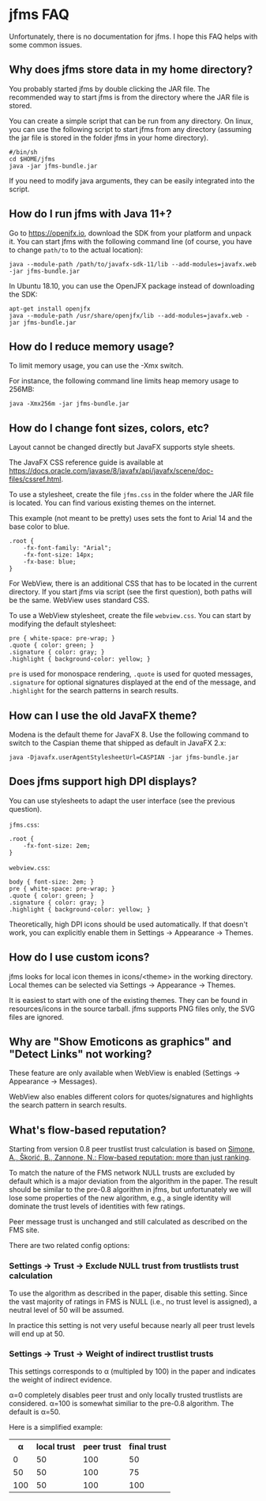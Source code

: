 jfms FAQ
========

Unfortunately, there is no documentation for jfms. I hope this FAQ helps
with some common issues.

## Why does jfms store data in my home directory?

You probably started jfms by double clicking the JAR file.  The
recommended way to start jfms is from the directory where the JAR file
is stored.

You can create a simple script that can be run from any directory. On
linux, you can use the following script to start jfms from any directory
(assuming the jar file is stored in the folder jfms in your home
directory).

	#/bin/sh
	cd $HOME/jfms
	java -jar jfms-bundle.jar

If you need to modify java arguments, they can be easily integrated into the script.

## How do I run jfms with Java 11+?

Go to <https://openjfx.io>, download the SDK from your platform and
unpack it.  You can start jfms with the following command line (of
course, you have to change `path/to` to the actual location):

	java --module-path /path/to/javafx-sdk-11/lib --add-modules=javafx.web -jar jfms-bundle.jar

In Ubuntu 18.10, you can use the OpenJFX package instead of downloading the SDK:

	apt-get install openjfx
	java --module-path /usr/share/openjfx/lib --add-modules=javafx.web -jar jfms-bundle.jar

## How do I reduce memory usage?

To limit memory usage, you can use the -Xmx switch.

For instance, the following command line limits heap memory usage to 256MB:

	java -Xmx256m -jar jfms-bundle.jar


## How do I change font sizes, colors, etc?

Layout cannot be changed directly but JavaFX supports style sheets.

The JavaFX CSS reference guide is available at
<https://docs.oracle.com/javase/8/javafx/api/javafx/scene/doc-files/cssref.html>.

To use a stylesheet, create the file `jfms.css` in the folder where the
JAR file is located. You can find various existing themes on the
internet.

This example (not meant to be pretty) uses sets the font to Arial 14 and
the base color to blue.

	.root {
		-fx-font-family: "Arial";
		-fx-font-size: 14px;
		-fx-base: blue;
	}


For WebView, there is an additional CSS that has to be located in the
current directory.  If you start jfms via script (see the first
question), both paths will be the same. WebView uses standard CSS.

To use a WebView stylesheet, create the file `webview.css`. You can
start by modifying the default stylesheet:

	pre { white-space: pre-wrap; }
	.quote { color: green; }
	.signature { color: gray; }
	.highlight { background-color: yellow; }

`pre` is used for monospace rendering, `.quote` is used for quoted
messages, `.signature` for optional signatures displayed at the end of
the message, and `.highlight` for the search patterns in search results.

## How can I use the old JavaFX theme?

Modena is the default theme for JavaFX 8. Use the following command to switch
to the Caspian theme that shipped as default in JavaFX 2.x:

	java -Djavafx.userAgentStylesheetUrl=CASPIAN -jar jfms-bundle.jar

## Does jfms support high DPI displays?

You can use stylesheets to adapt the user interface (see the previous
question).

`jfms.css`:

	.root {
		-fx-font-size: 2em;
	}

`webview.css`:

	body { font-size: 2em; }
	pre { white-space: pre-wrap; }
	.quote { color: green; }
	.signature { color: gray; }
	.highlight { background-color: yellow; }

Theoretically, high DPI icons should be used automatically. If that
doesn't work, you can explicitly enable them in Settings &#8594;
Appearance &#8594; Themes.

## How do I use custom icons?

jfms looks for local icon themes in icons/&lt;theme> in the working
directory. Local themes can be selected via Settings &#8594; Appearance
&#8594; Themes.

It is easiest to start with one of the existing themes. They can be
found in resources/icons in the source tarball. jfms supports PNG files only, the SVG files are ignored.

## Why are "Show Emoticons as graphics" and "Detect Links" not working?

These feature are only available when WebView is enabled (Settings &#8594; Appearance &#8594; Messages).

WebView also enables different colors for quotes/signatures and
highlights the search pattern in search results.

## What's flow-based reputation?

Starting from version 0.8 peer trustlist trust calculation is based on
[Simone, A., Škorić, B., Zannone, N.: Flow-based reputation: more than
just ranking](/CHK@FjQePmwrDf77wsrbWVbs7Q5jwDI3JqVYeyf6EkKfGWw,09FZhpjvaLk6G~8fOceym1F08scJ1Ca5IueAPnAUWPs,AAMC--8/simo-skor-zann-12-IJITDM.pdf).

To match the nature of the FMS network NULL trusts are excluded by default
which is a major deviation from the algorithm in the paper. The result should
be similar to the pre-0.8 algorithm in jfms, but unfortunately we will lose
some properties of the new algorithm, e.g., a single identity will dominate the
trust levels of identities with few ratings.

Peer message trust is unchanged and still calculated as described on the FMS
site.

There are two related config options:

### Settings &#8594; Trust &#8594; Exclude NULL trust from trustlists trust calculation

To use the algorithm as described in the paper, disable this setting. Since the
vast majority of ratings in FMS is NULL (i.e., no trust level is assigned), a
neutral level of 50 will be assumed.

In practice this setting is not very useful because nearly all peer trust
levels will end up at 50.

### Settings &#8594; Trust &#8594; Weight of indirect trustlist trusts

This settings corresponds to α (multipled by 100) in the paper and indicates
the weight of indirect evidence.

α=0 completely disables peer trust and only locally trusted trustlists are
considered. α=100 is somewhat similiar to the pre-0.8 algorithm. The default
is α=50.

Here is a simplified example:

<table>
<tr>
	<th>α</th>
	<th>local trust</th>
	<th>peer trust</th>
	<th>final trust</th>
</tr>
<tr>
	<td>0</td>
	<td>50</td>
	<td>100</td>
	<td>50</td>
</tr>
<tr>
	<td>50</td>
	<td>50</td>
	<td>100</td>
	<td>75</td>
</tr>
<tr>
	<td>100</td>
	<td>50</td>
	<td>100</td>
	<td>100</td>
</tr>
</table>
